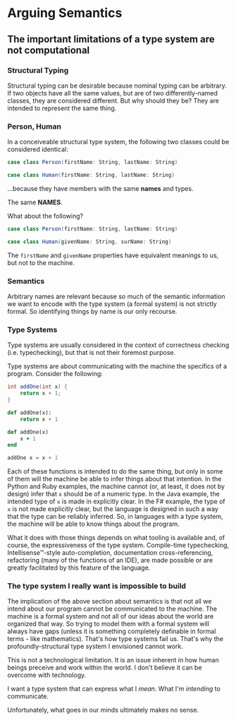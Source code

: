 # Arguing Semantics

## The important limitations of a type system are not computational

### Structural Typing

Structural typing can be desirable because nominal typing can be arbitrary. If two objects have all the same values, but are of two differently-named classes, they are considered different. But why should they be? They are intended to represent the same thing.

### Person, Human

In a conceiveable structural type system, the following two classes could be considered identical:

```scala
case class Person(firstName: String, lastName: String)

case class Human(firstName: String, lastName: String)
```

...because they have members with the same **names** and types.

The same **NAMES**.

What about the following?

```scala
case class Person(firstName: String, lastName: String)

case class Human(givenName: String, surName: String)
```

The `firstName` and `givenName` properties have equivalent meanings to us, but not to the machine.

### Semantics

Arbitrary names are relevant because so much of the semantic information we want to encode with the type system (a formal system) is not strictly formal. So identifying things by name is our only recourse.

### Type Systems

Type systems are usually considered in the context of correctness checking (i.e. typechecking), but that is not their foremost purpose.

Type systems are about communicating with the machine the specifics of a program. Consider the following:

```java
int addOne(int x) {
    return x + 1;
}
```
```python
def addOne(x):
    return x + 1
```
```ruby
def addOne(x)
    x + 1
end
```
```haskell
addOne x = x + 1
```

Each of these functions is intended to do the same thing, but only in some of them will the machine be able to infer things about that intention. In the Python and Ruby examples, the machine cannot (or, at least, it does not by design) infer that `x` should be of a numeric type. In the Java example, the intended type of `x` is made in explicitly clear. In the F# example, the type of `x` is not made explicitly clear, but the language is designed in such a way that the type can be reliably inferred. So, in languages with a type system, the machine will be able to know things about the program.

What it does with those things depends on what tooling is available and, of course, the expressiveness of the type system. Compile-time typechecking, Intellisense&trade;-style auto-completion, documentation cross-referencing, refactoring (many of the functions of an IDE), are made possible or are greatly facilitated by this feature of the language.

### The type system I really want is impossible to build

The implication of the above section about semantics is that not all we intend about our program cannot be communicated to the machine. The machine is a formal system and not all of our ideas about the world are organized that way. So trying to model them with a formal system will always have gaps (unless it is something completely definable in formal terms - like mathematics). That's how type systems fail us. That's why the profoundly-structural type system I envisioned cannot work.

This is not a technological limitation. It is an issue inherent in how human beings preceive and work within the world. I don't believe it can be overcome with technology.

I want a type system that can express what I *mean*. What I'm *intending* to communicate.

Unfortunately, what goes in our minds ultimately makes no sense.

<disqus>
